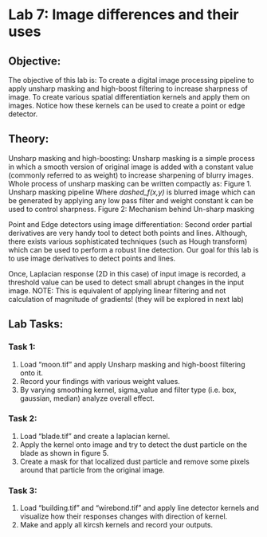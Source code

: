 # Lab 7: Image differences and their uses 

## Objective: 
The objective of this lab is: 
To create a digital image processing pipeline to apply unsharp masking and high-boost filtering to increase sharpness of image. 
To create various spatial differentiation kernels and apply them on images. 
Notice how these kernels can be used to create a point or edge detector. 

## Theory: 
Unsharp masking and high-boosting: 
Unsharp masking is a simple process in which a smooth version of original image is added with a constant value (commonly referred to as weight) to increase sharpening of blurry images. Whole process of unsharp masking can be written compactly as: 
Figure 1. Unsharp masking pipeline 
Where *dashed_f(x,y)* is blurred image which can be generated by applying any low pass filter and weight constant k can be used to control sharpness. 
Figure 2: Mechanism behind Un-sharp masking 

 
Point and Edge detectors using image differentiation: 
Second order partial derivatives are very handy tool to detect both points and lines. Although, there exists various sophisticated techniques (such as Hough transform) which can be used to perform a robust line detection. Our goal for this lab is to use image derivatives to detect points and lines. 

Once, Laplacian response (2D in this case) of input image is recorded, a threshold value can be used to detect small abrupt changes in the input image. 
NOTE: This is equivalent of applying linear filtering and not calculation of magnitude of gradients! (they will be explored in next lab) 

## Lab Tasks: 
### Task 1: 
1. Load “moon.tif” and apply Unsharp masking and high-boost filtering onto it. 
2. Record your findings with various weight values. 
3. By varying smoothing kernel, sigma_value and filter type (i.e. box, gaussian, median) analyze overall effect. 

### Task 2: 
1. Load “blade.tif” and create a laplacian kernel. 
2. Apply the kernel onto image and try to detect the dust particle on the blade as shown in figure 5. 
3. Create a mask for that localized dust particle and remove some pixels around that particle from the original image. 

### Task 3: 
1. Load “building.tif” and “wirebond.tif” and apply line detector kernels and visualize how their responses changes with direction of kernel. 
2. Make and apply all kircsh kernels and record your outputs. 
